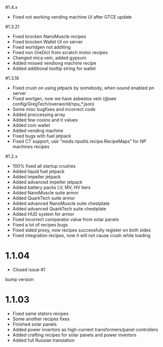 #1.4.x
* Fixed not working vending machine UI after GTCE update


#1.3.21
* Fixed brocken NanoMuscle recipes
* Fixed brocken Wallet UI on server
* Fixed worldgen not additing
* Fixed non OreDict from scratch motor recipes
* Changed mica vein, added gypsum
* Added missed vendiong machine recipe
* Added additional tooltip string for wallet


#1.3.16
* Fixed crush on using jetpack by somebody, when sound enabled pn server
* Fixed worlgen, now we have asbestos vein (@see config/GregTech/overworld/npu_*.json)
* Some misc bugfixes and incorrect code
* Added proccessing array
* Added few cooins and it values
* Added coin wallet
* Added vending machine
* Fixed bugs with fuel jetpack
* Fixed CT support, use "mods.nputils.recipe.RecipeMaps" for NP machines recipes


#1.2.x
* 100% fixed all startup crushes
* Added liquid fuel jetpack
* Added impeller jetpack
* Added advanced impeller jetpack
* Added battery packs LV, MV, HV tiers
* Added NanoMuscle suite armor
* Added QuarkTech suite armor
* Added advanced NanoMuscle suite chestplate
* Added advanced QuarkTech suite chestplate
* Added HUD system for armor
* Fixed incorrect comparator value from solar panels
* Fixed a lot of recipes bugs
* Fixed sided proxy, now recipes successfully register on both sides
* Fixed integration recipes, now it will not cause crush while loading




# 1.1.04
* Closed issue #1

bump version


# 1.1.03
* Fixed same stators recipes
* Some another recipes fixes
* Finished solar panels
* Added power invertors as high-current transformers/panel controllers
* Added crafting recipes for solar panels and power invertors
* Added full Russian translation

